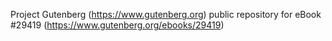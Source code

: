 Project Gutenberg (https://www.gutenberg.org) public repository for eBook #29419 (https://www.gutenberg.org/ebooks/29419)
